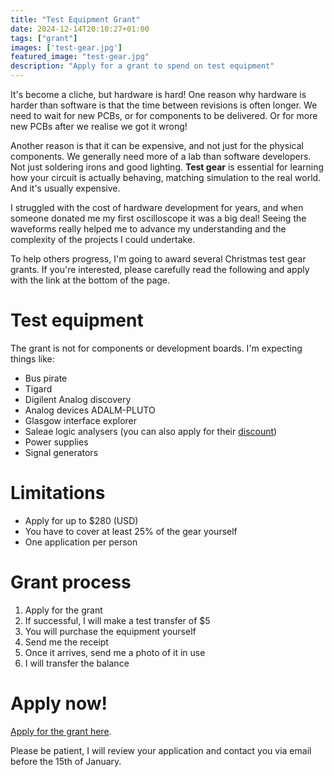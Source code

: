 ```yaml
---
title: "Test Equipment Grant"
date: 2024-12-14T20:10:27+01:00
tags: ["grant"]
images: ['test-gear.jpg']
featured_image: "test-gear.jpg"
description: "Apply for a grant to spend on test equipment"
---
```


It's become a cliche, but hardware is hard!
One reason why hardware is harder than software is that the time between revisions is often longer. We need to wait for new PCBs, or for components to be delivered. Or for more new PCBs after we realise we got it wrong!

Another reason is that it can be expensive, and not just for the physical components. We generally need more of a lab than software developers. Not just soldering irons and good lighting. **Test gear** is essential for learning how your circuit is actually behaving, matching simulation to the real world. And it's usually expensive.

I struggled with the cost of hardware development for years, and when someone donated me my first oscilloscope it was a big deal! Seeing the waveforms really helped me to advance my understanding and the complexity of the projects I could undertake.

To help others progress, I'm going to award several Christmas test gear grants. If you're interested, please carefully read the following and apply with the link at the bottom of the page.

# Test equipment

The grant is not for components or development boards. I'm expecting things like:

* Bus pirate
* Tigard
* Digilent Analog discovery
* Analog devices ADALM-PLUTO
* Glasgow interface explorer
* Saleae logic analysers (you can also apply for their [discount](https://blog.saleae.com/saleae-discounts/))
* Power supplies
* Signal generators

# Limitations

* Apply for up to $280 (USD)
* You have to cover at least 25% of the gear yourself
* One application per person

# Grant process

1. Apply for the grant
2. If successful, I will make a test transfer of $5
3. You will purchase the equipment yourself
4. Send me the receipt
5. Once it arrives, send me a photo of it in use
6. I will transfer the balance

# Apply now!

[Apply for the grant here](https://forms.gle/GZmq7ZYoSSVnKx2Z7).

Please be patient, I will review your application and contact you via email before the 15th of January.
